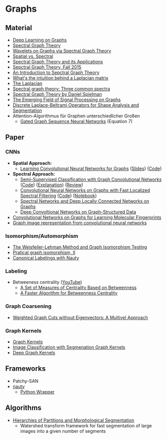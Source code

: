 # Graphs

## Material

* [Deep Learning on
  Graphs](https://figshare.com/articles/Deep_Learning_on_Graphs/4491686)
* [Spectral Graph Theory](http://www.math.ucsd.edu/~fan/research/revised.html)
* [Wavelets on Graphs via Spectral Graph
  Theory](https://arxiv.org/pdf/0912.3848.pdf)
* [Spatial vs.
  Spectral](https://www.quora.com/How-do-I-generalize-convolution-of-neural-networks-to-graphs)
* [Spectral Graph Theory and its
  Applications](http://www.cs.yale.edu/homes/spielman/sgta/SpectTut.pdf)
* [Sepctral Graph Theory, Fall
  2015](http://www.cs.yale.edu/homes/spielman/561/)
* [An Introduction to Sepctral Graph
  Theory](http://math.uchicago.edu/~may/REU2012/REUPapers/JiangJ.pdf)
* [What's the intuition behind a Laplacian
  matrix](https://www.quora.com/Graph-Theory-Whats-the-intuition-behind-a-Laplacian-matrix)
* [The Laplacian](http://www.cs.yale.edu/homes/spielman/561/2009/lect02-09.pdf)
* [Spectral graph theory: Three common
  spectra](https://pdfs.semanticscholar.org/c1f1/c063b8d2b2678d6ba961f2f4c236923103d4.pdf)
* [Spectral Graph Theory by Daniel
  Spielman](https://pdfs.semanticscholar.org/3265/e606639c89e64e5cac5e32dd3e9081b387be.pdf)
* [The Emerging Field of Signal Processing on
  Graphs](https://arxiv.org/pdf/1211.0053.pdf)
* [Discrete Laplace-Beltrami Operators for Shape Analysis and
  Segmentation](https://reuter.mit.edu/papers/reuter-smi09.pdf)
* Attention-Algorithmus für Graphen unterschiedlicher Großen
  * [Gated Graph Sequence Neural Networks](https://arxiv.org/pdf/1511.05493.pdf) (Equation 7)

## Paper

### CNNs

* **Spatial Approach:**
  * [Learning Convolutional Neural Networks for
    Graphs](https://arxiv.org/pdf/1605.05273.pdf)
  ([Slides](http://www.matlog.net/icml2016_slides.pdf))
  ([Code](http://patchy.neclab.eu))
* **Spectral Approach:**
  * [Semi-Supervised Classification with Graph Convolutional
  Networks](https://arxiv.org/pdf/1609.02907v3.pdf)
  ([Code](https://github.com/tkipf/gcn))
  ([Explanation](http://tkipf.github.io/graph-convolutional-networks/))
  ([Review](http://www.inference.vc/how-powerful-are-graph-convolutions-review-of-kipf-welling-2016-2/))
  * [Convolutional Neural Networks on Graphs with Fast Localized
    Spectral Filtering](https://arxiv.org/pdf/1606.09375.pdf)
    ([Code](https://github.com/mdeff/cnn_graph)) ([Notebook](http://nbviewer.jupyter.org/github/mdeff/cnn_graph/blob/outputs/usage.ipynb))
  * [Spectral Networks and Deep Locally Connected Networks on Graphs](https://arxiv.org/pdf/1312.6203v3.pdf)
  * [Deep Convoltional Networks on Graph-Structured Data](https://arxiv.org/pdf/1506.05163.pdf)
* [Convolutional Networks on Graphs for Learning Molecular
  Fingerprints](https://hips.seas.harvard.edu/files/duvenaud-graphs-nips-2015.pdf)
* [Graph image representation from convolutional neural
  networks](https://www.google.ch/patents/US9418458)

### Isomorphism/Automorphism

* [The Weisfeiler-Lehman Method and Graph Isomorphism Testing](https://arxiv.org/pdf/1101.5211v1.pdf)
* [Pratical graph isomorphism, II](https://arxiv.org/pdf/1301.1493v1.pdf)
* [Canonical Labelings with
  Nauty](https://computationalcombinatorics.wordpress.com/2012/09/20/canonical-labelings-with-nauty/)

### Labeling

* Betweeness centrality
  ([YouTube](https://www.youtube.com/watch?v=6V_-xWvpMFk))
  * [A Set of Measures of Centrality Based on
    Betweenness](http://moreno.ss.uci.edu/23.pdf)
  * [A Faster Algorithm for Betweenness
    Centrality](http://algo.uni-konstanz.de/publications/b-fabc-01.pdf)

### Graph Coarsening

* [Weighted Graph Cuts without Eigenvectors: A Multivel
  Approach](http://www.cs.utexas.edu/users/inderjit/public_papers/multilevel_pami.pdf)

### Graph Kernels

* [Graph Kernels](https://edoc.ub.uni-muenchen.de/7169/1/Borgwardt_KarstenMichael.pdf)
* [Image Classification with Segmenation Graph Kernels](http://www.di.ens.fr/~fbach/harchaoui_bach_cvpr07.pdf)
* [Deep Graph Kernels](http://dl.acm.org/citation.cfm?id=2783417)

## Frameworks

* Patchy-SAN
* [nauty](http://pallini.di.uniroma1.it)
  * [Python Wrapper](https://web.cs.dal.ca/~peter/software/pynauty/html/index.html)

## Algorithms

* [Hierarchies of Partitions and Morphological Segmentation](http://dl.acm.org/citation.cfm?id=715394)
  * Watershed transform framework for fast segmentation of large images into a given number of segments
